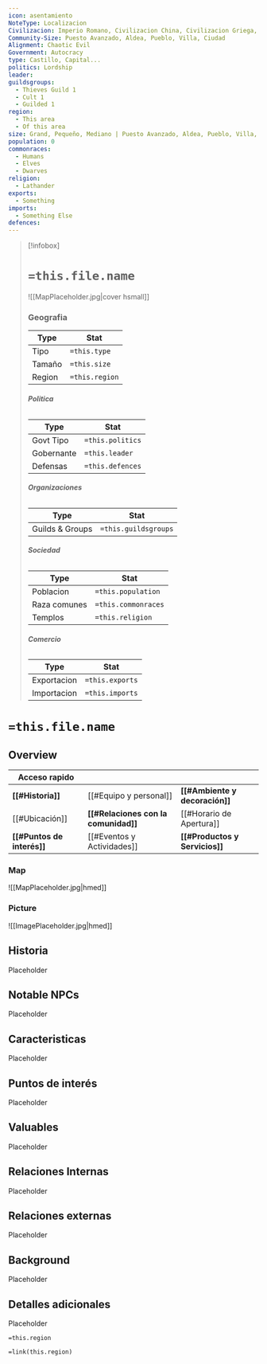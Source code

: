```yaml
---
icon: asentamiento
NoteType: Localizacion
Civilizacion: Imperio Romano, Civilizacion China, Civilizacion Griega, Civilizacion Egipcia, Civilizacion Mesopotamica
Community-Size: Puesto Avanzado, Aldea, Pueblo, Villa, Ciudad
Alignment: Chaotic Evil
Government: Autocracy
type: Castillo, Capital...
politics: Lordship
leader: 
guildsgroups:
  - Thieves Guild 1
  - Cult 1
  - Guilded 1
region:
  - This area
  - Of this area
size: Grand, Pequeño, Mediano | Puesto Avanzado, Aldea, Pueblo, Villa, Ciudad
population: 0
commonraces:
  - Humans
  - Elves
  - Dwarves
religion:
  - Lathander
exports:
  - Something
imports:
  - Something Else
defences:
---
```



> [!infobox]
> # **`=this.file.name`**
> ![[MapPlaceholder.jpg|cover hsmall]]
> ### **Geografia**
> Type | Stat
> --- | ---
> Tipo |`=this.type`
> Tamaño |`=this.size`
> Region |`=this.region`
> ###### **Politica**
> Type | Stat
> --- | ---
> Govt Tipo |`=this.politics`
> Gobernante |`=this.leader`
> Defensas |`=this.defences`
> ###### **Organizaciones**
> Type | Stat
> --- | ---
> Guilds & Groups |`=this.guildsgroups`
> ###### **Sociedad**
> Type | Stat
> --- | ---
> Poblacion |`=this.population`
> Raza comunes |`=this.commonraces`
> Templos |`=this.religion`
> ###### **Comercio**
> Type | Stat
> --- | ---
> Exportacion |`=this.exports`
> Importacion |`=this.imports`


# `=this.file.name`
## Overview
| Acceso rapido              |                                      |                                |
| -------------------------- | ------------------------------------ | ------------------------------ |
| **[[#Historia]]**          | [[#Equipo y personal]]               | **[[#Ambiente y decoración]]** |
| [[#Ubicación]]             | **[[#Relaciones con la comunidad]]** | [[#Horario de Apertura]]       |
| **[[#Puntos de interés]]** | [[#Eventos y Actividades]]           | **[[#Productos y Servicios]]** |

### Map
![[MapPlaceholder.jpg|hmed]]

### Picture
![[ImagePlaceholder.jpg|hmed]]

## Historia

Placeholder

## Notable NPCs

Placeholder

## Caracteristicas

Placeholder

## Puntos de interés

Placeholder

## Valuables

Placeholder

## Relaciones Internas

Placeholder

## Relaciones externas

Placeholder

## Background

Placeholder

## Detalles adicionales

Placeholder

`=this.region`


`=link(this.region)`
